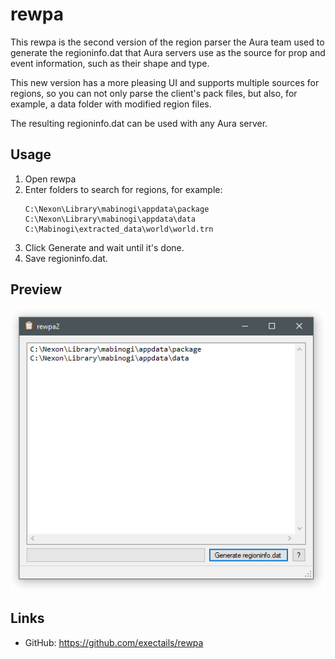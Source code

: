 rewpa
=============================================================================

This rewpa is the second version of the region parser the Aura team used to
generate the regioninfo.dat that Aura servers use as the source for prop
and event information, such as their shape and type.

This new version has a more pleasing UI and supports multiple sources
for regions, so you can not only parse the client's pack files,
but also, for example, a data folder with modified region files.

The resulting regioninfo.dat can be used with any Aura server.

Usage
-----------------------------------------------------------------------------

1. Open rewpa
2. Enter folders to search for regions, for example:
   ```
   C:\Nexon\Library\mabinogi\appdata\package
   C:\Nexon\Library\mabinogi\appdata\data
   C:\Mabinogi\extracted_data\world\world.trn
   ```
3. Click Generate and wait until it's done.
4. Save regioninfo.dat.

Preview
-----------------------------------------------------------------------------

![](preview.png)

Links
-----------------------------------------------------------------------------

- GitHub: https://github.com/exectails/rewpa
